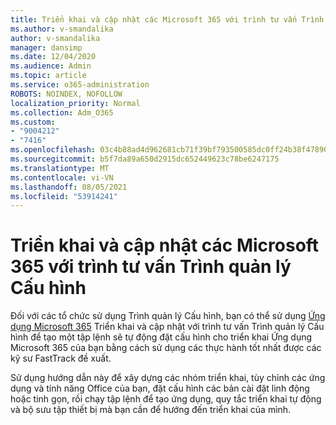 ```yaml
---
title: Triển khai và cập nhật các Microsoft 365 với trình tư vấn Trình quản lý Cấu hình
ms.author: v-smandalika
author: v-smandalika
manager: dansimp
ms.date: 12/04/2020
ms.audience: Admin
ms.topic: article
ms.service: o365-administration
ROBOTS: NOINDEX, NOFOLLOW
localization_priority: Normal
ms.collection: Adm_O365
ms.custom:
- "9004212"
- "7416"
ms.openlocfilehash: 03c4b88ad4d962681cb71f39bf793500585dc0ff24b38f47890547781fc25f80
ms.sourcegitcommit: b5f7da89a650d2915dc652449623c78be6247175
ms.translationtype: MT
ms.contentlocale: vi-VN
ms.lasthandoff: 08/05/2021
ms.locfileid: "53914241"
---
```

# <a name="deploy-and-update-microsoft-365-apps-with-configuration-manager-advisor"></a>Triển khai và cập nhật các Microsoft 365 với trình tư vấn Trình quản lý Cấu hình

Đối với các tổ chức sử dụng Trình quản lý Cấu hình, bạn có thể sử dụng [Ứng dụng Microsoft 365](https://go.microsoft.com/fwlink/?linkid=2146549) Triển khai và cập nhật với trình tư vấn Trình quản lý Cấu hình để tạo một tập lệnh sẽ tự động đặt cấu hình cho triển khai Ứng dụng Microsoft 365 của bạn bằng cách sử dụng các thực hành tốt nhất được các kỹ sư FastTrack đề xuất.

Sử dụng hướng dẫn này để xây dựng các nhóm triển khai, tùy chỉnh các ứng dụng và tính năng Office của bạn, đặt cấu hình các bản cài đặt linh động hoặc tinh gọn, rồi chạy tập lệnh để tạo ứng dụng, quy tắc triển khai tự động và bộ sưu tập thiết bị mà bạn cần để hướng đến triển khai của mình.
